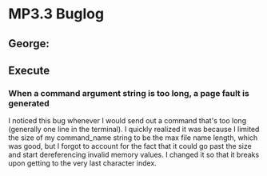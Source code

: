 # MP3.3 Buglog

## George:

## Execute

### When a command argument string is too long, a page fault is generated
I noticed this bug whenever I would send out a command that's too long (generally one line in the terminal). I quickly realized it was because I limited the size of my command_name string to be the max file name length, which was good, but I forgot to account for the fact that it could go past the size and start dereferencing invalid memory values. I changed it so that it breaks upon getting to the very last character index.